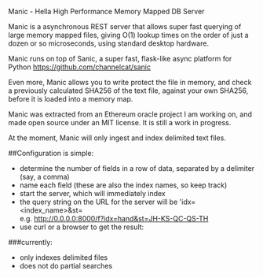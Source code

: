 
Manic - Hella High Performance Memory Mapped DB Server

Manic is a asynchronous REST server that allows super fast querying of large memory mapped files, giving O(1) lookup times on the order of just a dozen or so microseconds, using standard desktop hardware.

Manic runs on top of Sanic, a super fast, flask-like async platform for Python https://github.com/channelcat/sanic

Even more, Manic allows you to write protect the file in memory, and check a previously calculated SHA256 of the text file, against your own SHA256, before it is loaded into a memory map.

Manic was extracted from an Ethereum oracle project I am working on, and made open source under an MIT license.  It is still a work in progress.

At the moment, Manic will only ingest and index delimited text files.

##Configuration is simple:

+ determine the number of fields in a row of data, separated by a delimiter (say, a comma)
+ name each field (these are also the index names, so keep track)
+ start the server, which will immediately index
+ the query string on the URL for the server will be 'idx=<index_name>&st=<search term>
  e.g. http://0.0.0.0:8000/f?idx=hand&st=JH-KS-QC-QS-TH
+ use curl or a browser to get the result:
  
  
###currently:
+ only indexes delimited files
+ does not do partial searches

